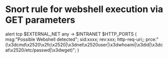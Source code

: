 # Snort rule for webshell execution via GET parameters

alert tcp $EXTERNAL_NET any -> $INTRANET $HTTP_PORTS (
	msg:"Possible Webshell detected";
	sid:xxxx;
	rev:xxx;
	http-req-uri;;
	prce:"(\x3dcmd\x2520\x2fc\x2520|\x3dnet\x2520user|\x3dwhoami|\x3did|\x3dcat\x2520\/etc\/passwd|\x3dwget)";
)
